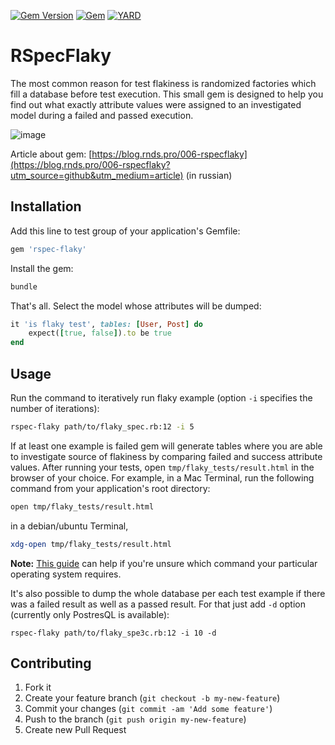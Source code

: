 
[![Gem Version](https://badge.fury.io/rb/rspec-flaky.svg)](https://rubygems.org/gems/rspec-flaky)
[![Gem](https://img.shields.io/gem/dt/rspec-flaky.svg)](https://rubygems.org/gems/rspec-flaky/versions)
[![YARD](https://badgen.net/badge/YARD/doc/blue)](http://www.rubydoc.info/gems/rspec-flaky)

# RSpecFlaky

The most common reason for test flakiness is randomized factories which fill a database before test execution. This small gem is designed to help you find out what exactly attribute values were assigned to an investigated model during a failed and passed execution.

![image](https://user-images.githubusercontent.com/43433100/106516737-8e72a380-64e8-11eb-9758-34e5cb9f278b.png)

Article about gem: [https://blog.rnds.pro/006-rspecflaky](https://blog.rnds.pro/006-rspecflaky?utm_source=github&utm_medium=article) (in russian)

## Installation

Add this line to test group of your application's Gemfile:

```bash
gem 'rspec-flaky'
```

Install the gem:

```bash
bundle
```

That's all. Select the model whose attributes will be dumped:

```ruby
it 'is flaky test', tables: [User, Post] do
    expect([true, false]).to be true
end
```
## Usage

Run the command to iteratively run flaky example (option `-i` specifies the number of iterations):

```bash
rspec-flaky path/to/flaky_spec.rb:12 -i 5 
```

If at least one example is failed gem will generate tables where you are able to investigate source of flakiness by comparing failed and success attribute values. After running your tests, open `tmp/flaky_tests/result.html` in the browser of your choice. For example, in a Mac Terminal, run the following command from your application's root directory:


```bash
open tmp/flaky_tests/result.html
```
   in a debian/ubuntu Terminal,

```bash
xdg-open tmp/flaky_tests/result.html
```

   **Note:** [This guide](https://dwheeler.com/essays/open-files-urls.html) can help if you're unsure which command your particular
   operating system requires.


It's also possible to dump the whole database per each test example if there was a failed result as well as a passed result. For that just add `-d` option (currently only PostresQL is available):
    
```
rspec-flaky path/to/flaky_speЗc.rb:12 -i 10 -d
```

## Contributing

1. Fork it
2. Create your feature branch (`git checkout -b my-new-feature`)
3. Commit your changes (`git commit -am 'Add some feature'`)
4. Push to the branch (`git push origin my-new-feature`)
5. Create new Pull Request
